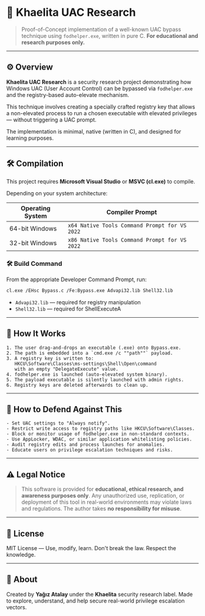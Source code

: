 # 🧬 Khaelita UAC Research

> Proof-of-Concept implementation of a well-known UAC bypass technique using `fodhelper.exe`, written in pure C.
> **For educational and research purposes only.**

---

## ⚙️ Overview

**Khaelita UAC Research** is a security research project demonstrating how Windows UAC (User Account Control) can be bypassed via `fodhelper.exe` and the registry-based auto-elevate mechanism.

This technique involves creating a specially crafted registry key that allows a non-elevated process to run a chosen executable with elevated privileges — without triggering a UAC prompt.

The implementation is minimal, native (written in C), and designed for learning purposes.

---

## 🛠️ Compilation

This project requires **Microsoft Visual Studio** or **MSVC (cl.exe)** to compile.

Depending on your system architecture:

| Operating System | Compiler Prompt                               |
| ---------------- | --------------------------------------------- |
| 64-bit Windows   | `x64 Native Tools Command Prompt for VS 2022` |
| 32-bit Windows   | `x86 Native Tools Command Prompt for VS 2022` |

### 🛠️ Build Command

From the appropriate Developer Command Prompt, run:

```bash
cl.exe /EHsc Bypass.c /Fe:Bypass.exe Advapi32.lib Shell32.lib
```

* `Advapi32.lib` — required for registry manipulation
* `Shell32.lib` — required for ShellExecuteA

---

## 🚀 How It Works

```text
1. The user drag-and-drops an executable (.exe) onto Bypass.exe.
2. The path is embedded into a `cmd.exe /c ""path""` payload.
3. A registry key is written to:
   HKCU\Software\Classes\ms-settings\Shell\Open\command
   with an empty "DelegateExecute" value.
4. fodhelper.exe is launched (auto-elevated system binary).
5. The payload executable is silently launched with admin rights.
6. Registry keys are deleted afterwards to clean up.
```

---

## 🔡️ How to Defend Against This

```text
- Set UAC settings to "Always notify".
- Restrict write access to registry paths like HKCU\Software\Classes.
- Block or monitor usage of fodhelper.exe in non-standard contexts.
- Use AppLocker, WDAC, or similar application whitelisting policies.
- Audit registry edits and process launches for anomalies.
- Educate users on privilege escalation techniques and risks.
```

---

## ⚠️ Legal Notice

> This software is provided for **educational, ethical research, and awareness purposes only**.
> Any unauthorized use, replication, or deployment of this tool in real-world environments may violate laws and regulations.
> The author takes **no responsibility for misuse**.

---

## 📄 License

MIT License — Use, modify, learn.
Don't break the law. Respect the knowledge.

---

## 🧠 About

Created by **Yağız Atalay** under the **Khaelita** security research label.
Made to explore, understand, and help secure real-world privilege escalation vectors.
